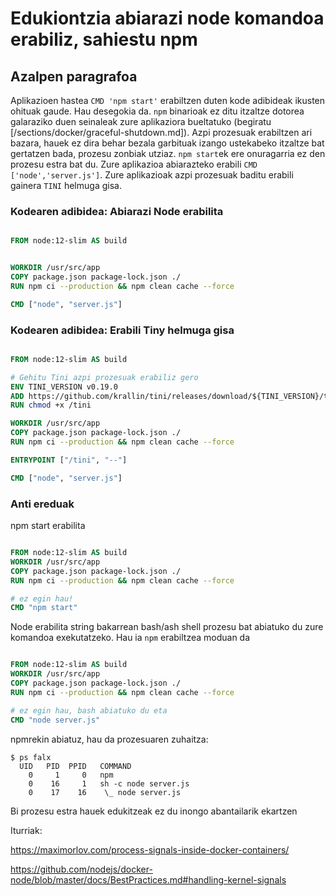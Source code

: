 # Edukiontzia abiarazi node komandoa erabiliz, sahiestu npm

## Azalpen paragrafoa

Aplikazioen hastea `CMD 'npm start'` erabiltzen duten kode adibideak ikusten ohituak gaude. Hau desegokia da.
`npm` binarioak ez ditu itzaltze dotorea galaraziko duen seinaleak zure aplikaziora bueltatuko (begiratu [/sections/docker/graceful-shutdown.md]). Azpi prozesuak erabiltzen ari bazara, hauek ez dira behar bezala garbituak izango ustekabeko itzaltze bat gertatzen bada, prozesu zonbiak utziaz. `npm start`ek ere onuragarria ez den prozesu estra bat du. Zure aplikazioa abiarazteko erabili `CMD ['node','server.js']`. Zure aplikazioak azpi prozesuak baditu erabili gainera `TINI` helmuga gisa.

### Kodearen adibidea: Abiarazi Node erabilita

```dockerfile

FROM node:12-slim AS build


WORKDIR /usr/src/app
COPY package.json package-lock.json ./
RUN npm ci --production && npm clean cache --force

CMD ["node", "server.js"]
```

### Kodearen adibidea: Erabili Tiny helmuga gisa

```dockerfile

FROM node:12-slim AS build

# Gehitu Tini azpi prozesuak erabiliz gero
ENV TINI_VERSION v0.19.0
ADD https://github.com/krallin/tini/releases/download/${TINI_VERSION}/tini /tini
RUN chmod +x /tini

WORKDIR /usr/src/app
COPY package.json package-lock.json ./
RUN npm ci --production && npm clean cache --force

ENTRYPOINT ["/tini", "--"]

CMD ["node", "server.js"]
```

### Anti ereduak

npm start erabilita

```dockerfile

FROM node:12-slim AS build
WORKDIR /usr/src/app
COPY package.json package-lock.json ./
RUN npm ci --production && npm clean cache --force

# ez egin hau!
CMD "npm start"
```

Node erabilita string bakarrean bash/ash shell prozesu bat abiatuko du zure komandoa exekutatzeko. Hau ia `npm` erabiltzea moduan da

```dockerfile

FROM node:12-slim AS build
WORKDIR /usr/src/app
COPY package.json package-lock.json ./
RUN npm ci --production && npm clean cache --force

# ez egin hau, bash abiatuko du eta
CMD "node server.js"
```

npmrekin abiatuz, hau da prozesuaren zuhaitza:

```
$ ps falx
  UID   PID  PPID   COMMAND
    0     1     0   npm
    0    16     1   sh -c node server.js
    0    17    16    \_ node server.js
```

Bi prozesu estra hauek edukitzeak ez du inongo abantailarik ekartzen

Iturriak:

https://maximorlov.com/process-signals-inside-docker-containers/

https://github.com/nodejs/docker-node/blob/master/docs/BestPractices.md#handling-kernel-signals
